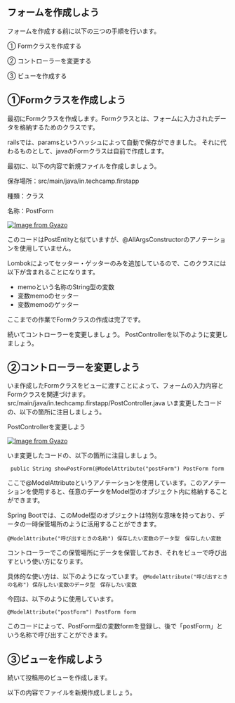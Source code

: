 ## フォームを作成しよう
フォームを作成する前に以下の三つの手順を行います。

① Formクラスを作成する


② コントローラーを変更する


③ ビューを作成する

## ①Formクラスを作成しよう
最初にFormクラスを作成します。Formクラスとは、フォームに入力されたデータを格納するためのクラスです。


railsでは、paramsというハッシュによって自動で保存ができました。
それに代わるものとして、javaのFormクラスは自前で作成します。


最初に、以下の内容で新規ファイルを作成しましょう。

保存場所：src/main/java/in.techcamp.firstapp


種類：クラス


名称：PostForm

[![Image from Gyazo](https://i.gyazo.com/d3223be686bd849b0328ca9081856a58.png)](https://gyazo.com/d3223be686bd849b0328ca9081856a58)



このコードはPostEntityと似ていますが、@AllArgsConstructorのアノテーションを使用していません。

Lombokによってセッター・ゲッターのみを追加しているので、このクラスには以下が含まれることになります。

- memoという名称のString型の変数
- 変数memoのセッター
- 変数memoのゲッター

ここまでの作業でFormクラスの作成は完了です。

続いてコントローラーを変更しましょう。
PostControllerを以下のように変更しましょう。



##  ②コントローラーを変更しよう
いま作成したFormクラスをビューに渡すことによって、フォームの入力内容とFormクラスを関連づけます。
src/main/java/in.techcamp.firstapp/PostController.java
いま変更したコードの、以下の箇所に注目しましょう。


PostControllerを変更しよう

[![Image from Gyazo](https://i.gyazo.com/eb0825b3048a4c02df7d0e7e568d0fff.png)](https://gyazo.com/eb0825b3048a4c02df7d0e7e568d0fff)

いま変更したコードの、以下の箇所に注目しましょう。

` public String showPostForm(@ModelAttribute("postForm") PostForm form`

ここで@ModelAttributeというアノテーションを使用しています。このアノテーションを使用すると、任意のデータをModel型のオブジェクト内に格納することができます。

Spring Bootでは、このModel型のオブジェクトは特別な意味を持っており、データの一時保管場所のように活用することができます。




`@ModelAttribute("呼び出すときの名称") 保存したい変数のデータ型　保存したい変数`


コントローラーでこの保管場所にデータを保管しておき、それをビューで呼び出すという使い方になります。

具体的な使い方は、以下のようになっています。
`@ModelAttribute("呼び出すときの名称") 保存したい変数のデータ型　保存したい変数`

今回は、以下のように使用しています。

`@ModelAttribute("postForm") PostForm form`

このコードによって、PostForm型の変数formを登録し、後で「postForm」という名称で呼び出すことができます。


##  ③ビューを作成しよう

続いて投稿用のビューを作成します。

以下の内容でファイルを新規作成しましょう。

